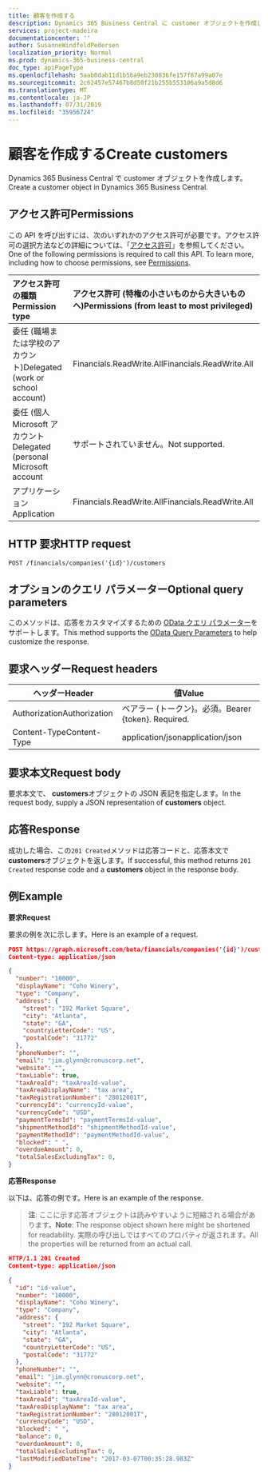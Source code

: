 ```yaml
---
title: 顧客を作成する
description: Dynamics 365 Business Central に customer オブジェクトを作成します。
services: project-madeira
documentationcenter: ''
author: SusanneWindfeldPedersen
localization_priority: Normal
ms.prod: dynamics-365-business-central
doc_type: apiPageType
ms.openlocfilehash: 5aab0dab11d1b56a9eb230836fe157f87a99a07e
ms.sourcegitcommit: 2c62457e57467b8d50f21b255b553106a9a5d8d6
ms.translationtype: MT
ms.contentlocale: ja-JP
ms.lasthandoff: 07/31/2019
ms.locfileid: "35956724"
---
```

# <a name="create-customers"></a><span data-ttu-id="04112-103">顧客を作成する</span><span class="sxs-lookup"><span data-stu-id="04112-103">Create customers</span></span>
<span data-ttu-id="04112-104">Dynamics 365 Business Central で customer オブジェクトを作成します。</span><span class="sxs-lookup"><span data-stu-id="04112-104">Create a customer object in Dynamics 365 Business Central.</span></span>

## <a name="permissions"></a><span data-ttu-id="04112-105">アクセス許可</span><span class="sxs-lookup"><span data-stu-id="04112-105">Permissions</span></span>
<span data-ttu-id="04112-p101">この API を呼び出すには、次のいずれかのアクセス許可が必要です。アクセス許可の選択方法などの詳細については、「[アクセス許可](/graph/permissions-reference)」を参照してください。</span><span class="sxs-lookup"><span data-stu-id="04112-p101">One of the following permissions is required to call this API. To learn more, including how to choose permissions, see [Permissions](/graph/permissions-reference).</span></span>

|<span data-ttu-id="04112-108">アクセス許可の種類</span><span class="sxs-lookup"><span data-stu-id="04112-108">Permission type</span></span> |<span data-ttu-id="04112-109">アクセス許可 (特権の小さいものから大きいものへ)</span><span class="sxs-lookup"><span data-stu-id="04112-109">Permissions (from least to most privileged)</span></span>|
|:---------------|:------------------------------------------|
|<span data-ttu-id="04112-110">委任 (職場または学校のアカウント)</span><span class="sxs-lookup"><span data-stu-id="04112-110">Delegated (work or school account)</span></span>|<span data-ttu-id="04112-111">Financials.ReadWrite.All</span><span class="sxs-lookup"><span data-stu-id="04112-111">Financials.ReadWrite.All</span></span> |
|<span data-ttu-id="04112-112">委任 (個人 Microsoft アカウント</span><span class="sxs-lookup"><span data-stu-id="04112-112">Delegated (personal Microsoft account</span></span>|<span data-ttu-id="04112-113">サポートされていません。</span><span class="sxs-lookup"><span data-stu-id="04112-113">Not supported.</span></span>|
|<span data-ttu-id="04112-114">アプリケーション</span><span class="sxs-lookup"><span data-stu-id="04112-114">Application</span></span>|<span data-ttu-id="04112-115">Financials.ReadWrite.All</span><span class="sxs-lookup"><span data-stu-id="04112-115">Financials.ReadWrite.All</span></span>|

## <a name="http-request"></a><span data-ttu-id="04112-116">HTTP 要求</span><span class="sxs-lookup"><span data-stu-id="04112-116">HTTP request</span></span>
```
POST /financials/companies('{id}')/customers
```

## <a name="optional-query-parameters"></a><span data-ttu-id="04112-117">オプションのクエリ パラメーター</span><span class="sxs-lookup"><span data-stu-id="04112-117">Optional query parameters</span></span>
<span data-ttu-id="04112-118">このメソッドは、応答をカスタマイズするための [OData クエリ パラメーター](/graph/query-parameters)をサポートします。</span><span class="sxs-lookup"><span data-stu-id="04112-118">This method supports the [OData Query Parameters](/graph/query-parameters) to help customize the response.</span></span>

## <a name="request-headers"></a><span data-ttu-id="04112-119">要求ヘッダー</span><span class="sxs-lookup"><span data-stu-id="04112-119">Request headers</span></span>
|<span data-ttu-id="04112-120">ヘッダー</span><span class="sxs-lookup"><span data-stu-id="04112-120">Header</span></span>         |<span data-ttu-id="04112-121">値</span><span class="sxs-lookup"><span data-stu-id="04112-121">Value</span></span>                    |
|---------------|-------------------------|
|<span data-ttu-id="04112-122">Authorization</span><span class="sxs-lookup"><span data-stu-id="04112-122">Authorization</span></span>  |<span data-ttu-id="04112-p102">ベアラー {トークン}。必須。</span><span class="sxs-lookup"><span data-stu-id="04112-p102">Bearer {token}. Required.</span></span>|
|<span data-ttu-id="04112-125">Content-Type</span><span class="sxs-lookup"><span data-stu-id="04112-125">Content-Type</span></span>   |<span data-ttu-id="04112-126">application/json</span><span class="sxs-lookup"><span data-stu-id="04112-126">application/json</span></span>         |

## <a name="request-body"></a><span data-ttu-id="04112-127">要求本文</span><span class="sxs-lookup"><span data-stu-id="04112-127">Request body</span></span>
<span data-ttu-id="04112-128">要求本文で、 **customers**オブジェクトの JSON 表記を指定します。</span><span class="sxs-lookup"><span data-stu-id="04112-128">In the request body, supply a JSON representation of **customers** object.</span></span>

## <a name="response"></a><span data-ttu-id="04112-129">応答</span><span class="sxs-lookup"><span data-stu-id="04112-129">Response</span></span>
<span data-ttu-id="04112-130">成功した場合、この```201 Created```メソッドは応答コードと、応答本文で**customers**オブジェクトを返します。</span><span class="sxs-lookup"><span data-stu-id="04112-130">If successful, this method returns ```201 Created``` response code and a **customers** object in the response body.</span></span>

## <a name="example"></a><span data-ttu-id="04112-131">例</span><span class="sxs-lookup"><span data-stu-id="04112-131">Example</span></span>

<span data-ttu-id="04112-132">**要求**</span><span class="sxs-lookup"><span data-stu-id="04112-132">**Request**</span></span>

<span data-ttu-id="04112-133">要求の例を次に示します。</span><span class="sxs-lookup"><span data-stu-id="04112-133">Here is an example of a request.</span></span>

```json
POST https://graph.microsoft.com/beta/financials/companies('{id}')/customers
Content-type: application/json

{
  "number": "10000",
  "displayName": "Coho Winery",
  "type": "Company",
  "address": {
    "street": "192 Market Square",
    "city": "Atlanta",
    "state": "GA",
    "countryLetterCode": "US",
    "postalCode": "31772"
  },
  "phoneNumber": "",
  "email": "jim.glynn@cronuscorp.net",
  "website": "",
  "taxLiable": true,
  "taxAreaId": "taxAreaId-value",
  "taxAreaDisplayName": "tax area",
  "taxRegistrationNumber": "28012001T",
  "currencyId": "currencyId-value",
  "currencyCode": "USD",
  "paymentTermsId": "paymentTermsId-value",
  "shipmentMethodId": "shipmentMethodId-value",
  "paymentMethodId": "paymentMethodId-value",
  "blocked": " ",
  "overdueAmount": 0,
  "totalSalesExcludingTax": 0,
}

```

<span data-ttu-id="04112-134">**応答**</span><span class="sxs-lookup"><span data-stu-id="04112-134">**Response**</span></span>

<span data-ttu-id="04112-135">以下は、応答の例です。</span><span class="sxs-lookup"><span data-stu-id="04112-135">Here is an example of the response.</span></span> 

> <span data-ttu-id="04112-136">**注**: ここに示す応答オブジェクトは読みやすいように短縮される場合があります。</span><span class="sxs-lookup"><span data-stu-id="04112-136">**Note**: The response object shown here might be shortened for readability.</span></span> <span data-ttu-id="04112-137">実際の呼び出しではすべてのプロパティが返されます。</span><span class="sxs-lookup"><span data-stu-id="04112-137">All the properties will be returned from an actual call.</span></span>

```json
HTTP/1.1 201 Created
Content-type: application/json

{
  "id": "id-value",
  "number": "10000",
  "displayName": "Coho Winery",
  "type": "Company",
  "address": {
    "street": "192 Market Square",
    "city": "Atlanta",
    "state": "GA",
    "countryLetterCode": "US",
    "postalCode": "31772"
  },
  "phoneNumber": "",
  "email": "jim.glynn@cronuscorp.net",
  "website": "",
  "taxLiable": true,
  "taxAreaId": "taxAreaId-value",
  "taxAreaDisplayName": "tax area",
  "taxRegistrationNumber": "28012001T",
  "currencyCode": "USD",
  "blocked": " ",
  "balance": 0,
  "overdueAmount": 0,
  "totalSalesExcludingTax": 0,
  "lastModifiedDateTime": "2017-03-07T00:35:28.983Z"
}

```


